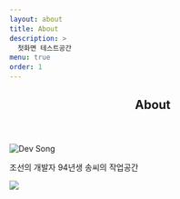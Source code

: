 ```yaml
---
layout: about
title: About
description: >
  첫화면 테스트공간
menu: true
order: 1
---
```


<article class="page mb6" role="article">
  <header>
    <h1 class="page-title">About</h1>
    <div class="hr pb0"></div>
  </header>

<img src="/assets/img/intro.gif" srcset="/assets/img/intro.gif 1x,/assets/img/intro.gif 2x" alt="Dev Song" class="avatar"/>

<p>조선의 개발자 94년생 송씨의 작업공간</p>

<img src="https://ghchart.rshah.org/DaeYeong0412"/>
</article>
